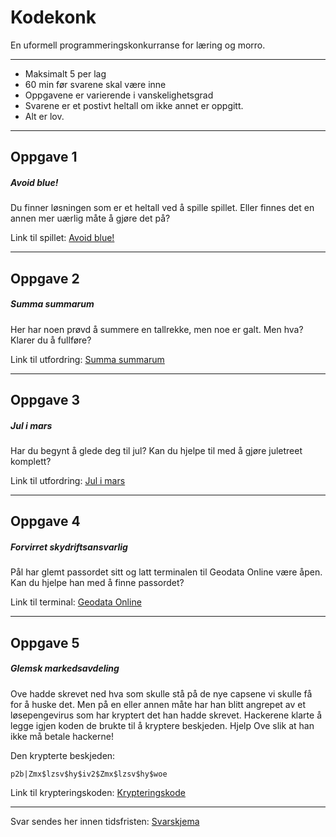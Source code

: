 # Kodekonk

En uformell programmeringskonkurranse for læring og morro.

---

* Maksimalt 5 per lag
* 60 min før svarene skal være inne
* Oppgavene er varierende i vanskelighetsgrad
* Svarene er et postivt heltall om ikke annet er oppgitt.
* Alt er lov.


---

## Oppgave 1
##### *Avoid blue!*

Du finner løsningen som er et heltall ved å spille spillet. Eller finnes det en annen mer uærlig måte å gjøre det på?

Link til spillet: [Avoid blue!](https://teodoran.github.io/puzzle-2.html)

---

## Oppgave 2
##### *Summa summarum*

Her har noen prøvd å summere en tallrekke, men noe er galt. Men hva? Klarer du å fullføre?

Link til utfordring: [Summa summarum](https://dotnetfiddle.net/pupNbc)

---

## Oppgave 3
##### *Jul i mars*

Har du begynt å glede deg til jul? Kan du hjelpe til med å gjøre juletreet komplett? 

Link til utfordring: [Jul i mars](https://dotnetfiddle.net/0CdnVj)

---

## Oppgave 4
##### *Forvirret skydriftsansvarlig*

Pål har glemt passordet sitt og latt terminalen til Geodata Online være åpen. Kan du hjelpe han med å finne passordet?

Link til terminal: [Geodata Online](https://s3-eu-west-1.amazonaws.com/geodata-hosting-devenv01-test/static/gdo_terminal_dummy.html)

---

## Oppgave 5
##### *Glemsk markedsavdeling*

Ove hadde skrevet ned hva som skulle stå på de nye capsene vi skulle få for å huske det. Men på en eller annen måte har han blitt angrepet av et løsepengevirus som har kryptert det han hadde skrevet. Hackerene klarte å legge igjen koden de brukte til å kryptere beskjeden. Hjelp Ove slik at han ikke må betale hackerne!

Den krypterte beskjeden: 

    p2b|Zmx$lzsv$hy$iv2$Zmx$lzsv$hy$woe

Link til krypteringskoden: [Krypteringskode](https://gist.github.com/tormaroe/7880043)

---

Svar sendes her innen tidsfristen: [Svarskjema](https://docs.google.com/forms/d/e/1FAIpQLSfZymHnMg5hlqZcYnAmz5GzF5ksJaq-JlmG08vnFA13QhTSyA/viewform)

